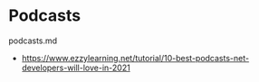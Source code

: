 # Podcasts

podcasts.md

*   https://www.ezzylearning.net/tutorial/10-best-podcasts-net-developers-will-love-in-2021


